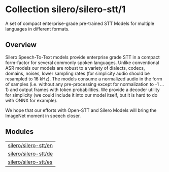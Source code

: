# Collection silero/silero-stt/1
A set of compact enterprise-grade pre-trained STT Models for multiple languages in different formats.

<!-- module-type: audio-stt -->

## Overview

Silero Speech-To-Text models provide enterprise grade STT in a compact form-factor for several commonly spoken languages. Unlike conventional ASR models our models are robust to a variety of dialects, codecs, domains, noises, lower sampling rates (for simplicity audio should be resampled to 16 kHz). The models consume a normalized audio in the form of samples (i.e. without any pre-processing except for normalization to -1 … 1) and output frames with token probabilities. We provide a decoder utility for simplicity (we could include it into our model itself, but it is hard to do with ONNX for example).

We hope that our efforts with Open-STT and Silero Models will bring the ImageNet moment in speech closer.

## Modules

|                                                                |
|----------------------------------------------------------------|
| [silero/silero-stt/en](https://tfhub.dev/silero/silero-stt/en) |
| [silero/silero-stt/de](https://tfhub.dev/silero/silero-stt/de) |
| [silero/silero-stt/es](https://tfhub.dev/silero/silero-stt/es) |